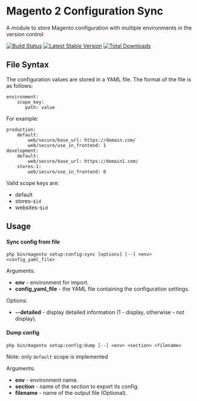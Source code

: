 # Magento 2 Configuration Sync

A module to store Magento configuration with multiple environments in the version control


[![Build Status](https://travis-ci.org/mygento/configsync.svg?branch=m2)](https://travis-ci.org/mygento/configsync)
[![Latest Stable Version](https://poser.pugx.org/mygento/module-configsync/v/stable)](https://packagist.org/packages/mygento/module-configsync)
[![Total Downloads](https://poser.pugx.org/mygento/module-configsync/downloads)](https://packagist.org/packages/mygento/module-configsync)

## File Syntax

The configuration values are stored in a YAML file.  The format of the file is as follows:

    environment:
        scope_key:
           path: value

For example:

    production:
        default:
            web/secure/base_url: https://domain.com/
            web/secure/use_in_frontend: 1
    development:
        default:
            web/secure/base_url: https://domain1.com/
        stores-1:
            web/secure/use_in_frontend: 0

Valid scope keys are:

* default
* stores-`$id`
* websites-`$id`

## Usage
#### Sync config from file
    php bin/magento setup:config:sync [options] [--] <env> <config_yaml_file>

 Arguments:
 * **env** - environment for import.
 * **config_yaml_file** - the YAML file containing the configuration settings.

 Options:
 * **--detailed** - display detailed information (1 - display, otherwise - not display).

#### Dump config
    php bin/magento setup:config:dump [--] <env> <section> <filename>

Note: only `default` scope is implemented 

 Arguments:
 * **env** - environment name.
 * **section** - name of the section to export its config.
 * **filename** - name of the output file (Optional).